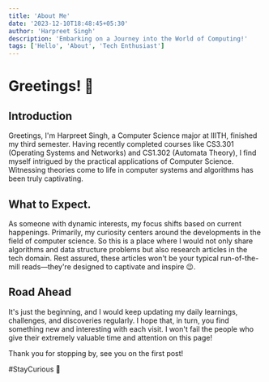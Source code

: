 ```yaml
---
title: 'About Me'
date: '2023-12-10T18:48:45+05:30'
author: 'Harpreet Singh'
description: 'Embarking on a Journey into the World of Computing!'
tags: ['Hello', 'About', 'Tech Enthusiast']
---
```


# Greetings! 👋

## Introduction

Greetings, I'm Harpreet Singh, a Computer Science major at IIITH, finished my third semester. Having recently completed courses like CS3.301 (Operating Systems and Networks) and CS1.302 (Automata Theory), I find myself intrigued by the practical applications of Computer Science. Witnessing theories come to life in computer systems and algorithms has been truly captivating.


## What to Expect.
As someone with dynamic interests, my focus shifts based on current happenings. Primarily, my curiosity centers around the developments in the field of computer science.
So this is a place where I would not only share algorithms and data structure problems but also research articles in the tech domain. Rest assured, these articles won't be your typical run-of-the-mill reads—they're designed to captivate and inspire 😉.

## Road Ahead

It's just the beginning, and I would keep updating my daily learnings, challenges, and discoveries regularly. I hope that, in turn, you find something new and interesting with each visit. I won't fail the people who give their extremely valuable time and attention on this page!

Thank you for stopping by, see you on the first post!

\#StayCurious 🚀
